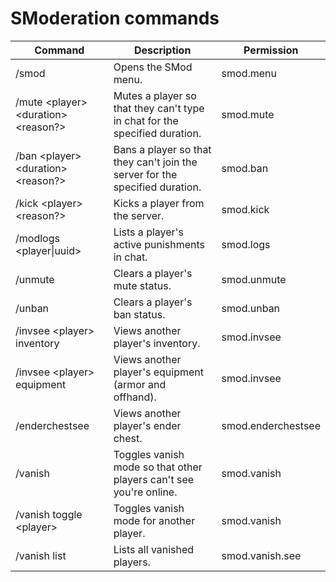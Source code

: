 # SModeration commands

| Command                                | Description                                                                  | Permission          |
|----------------------------------------|------------------------------------------------------------------------------|---------------------|
| /smod                                  | Opens the SMod menu.                                                         | smod.menu           |
| /mute \<player> \<duration> \<reason?> | Mutes a player so that they can't type in chat for the specified duration.   | smod.mute           |  
| /ban \<player> \<duration> \<reason?>  | Bans a player so that they can't join the server for the specified duration. | smod.ban            |
| /kick \<player> \<reason?>             | Kicks a player from the server.                                              | smod.kick           |
| /modlogs <player\|uuid>                | Lists a player's active punishments in chat.                                 | smod.logs           |
| /unmute <player>                       | Clears a player's mute status.                                               | smod.unmute         |
| /unban <player>                        | Clears a player's ban status.                                                | smod.unban          |
| /invsee \<player> inventory            | Views another player's inventory.                                            | smod.invsee         |
| /invsee \<player> equipment            | Views another player's equipment (armor and offhand).                        | smod.invsee         |
| /enderchestsee <player>                | Views another player's ender chest.                                          | smod.enderchestsee  |
| /vanish                                | Toggles vanish mode so that other players can't see you're online.           | smod.vanish         |
| /vanish toggle \<player>               | Toggles vanish mode for another player.                                      | smod.vanish         |
| /vanish list                           | Lists all vanished players.                                                  | smod.vanish.see     |
